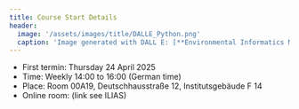 ```yaml
---
title: Course Start Details
header:
  image: '/assets/images/title/DALLE_Python.png'
  caption: 'Image generated with DALL E: [**Environmental Informatics Marburg**](https://www.uni-marburg.de/en/fb19/disciplines/physisch/environmentalinformatics)'
---
```



* First termin: Thursday 24 April 2025
* Time: Weekly 14:00 to 16:00 (German time)
* Place: Room 00A19, Deutschhausstraße 12, Institutsgebäude F 14
* Online room: (link see ILIAS)



